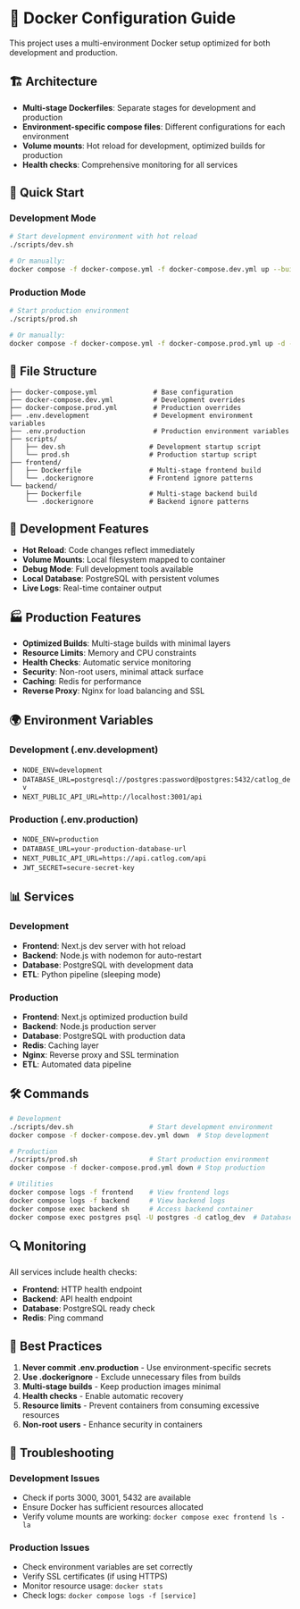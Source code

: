 # 🐳 Docker Configuration Guide

This project uses a multi-environment Docker setup optimized for both development and production.

## 🏗️ Architecture

- **Multi-stage Dockerfiles**: Separate stages for development and production
- **Environment-specific compose files**: Different configurations for each environment
- **Volume mounts**: Hot reload for development, optimized builds for production
- **Health checks**: Comprehensive monitoring for all services

## 🚀 Quick Start

### Development Mode
```bash
# Start development environment with hot reload
./scripts/dev.sh

# Or manually:
docker compose -f docker-compose.yml -f docker-compose.dev.yml up --build
```

### Production Mode
```bash
# Start production environment
./scripts/prod.sh

# Or manually:
docker compose -f docker-compose.yml -f docker-compose.prod.yml up -d --build
```

## 📁 File Structure

```
├── docker-compose.yml              # Base configuration
├── docker-compose.dev.yml          # Development overrides
├── docker-compose.prod.yml         # Production overrides
├── .env.development                # Development environment variables
├── .env.production                 # Production environment variables
├── scripts/
│   ├── dev.sh                     # Development startup script
│   └── prod.sh                    # Production startup script
├── frontend/
│   ├── Dockerfile                 # Multi-stage frontend build
│   └── .dockerignore              # Frontend ignore patterns
└── backend/
    ├── Dockerfile                 # Multi-stage backend build
    └── .dockerignore              # Backend ignore patterns
```

## 🔧 Development Features

- **Hot Reload**: Code changes reflect immediately
- **Volume Mounts**: Local filesystem mapped to container
- **Debug Mode**: Full development tools available
- **Local Database**: PostgreSQL with persistent volumes
- **Live Logs**: Real-time container output

## 🏭 Production Features

- **Optimized Builds**: Multi-stage builds with minimal layers
- **Resource Limits**: Memory and CPU constraints
- **Health Checks**: Automatic service monitoring
- **Security**: Non-root users, minimal attack surface
- **Caching**: Redis for performance
- **Reverse Proxy**: Nginx for load balancing and SSL

## 🌍 Environment Variables

### Development (.env.development)
- `NODE_ENV=development`
- `DATABASE_URL=postgresql://postgres:password@postgres:5432/catlog_dev`
- `NEXT_PUBLIC_API_URL=http://localhost:3001/api`

### Production (.env.production)
- `NODE_ENV=production`
- `DATABASE_URL=your-production-database-url`
- `NEXT_PUBLIC_API_URL=https://api.catlog.com/api`
- `JWT_SECRET=secure-secret-key`

## 📊 Services

### Development
- **Frontend**: Next.js dev server with hot reload
- **Backend**: Node.js with nodemon for auto-restart
- **Database**: PostgreSQL with development data
- **ETL**: Python pipeline (sleeping mode)

### Production
- **Frontend**: Next.js optimized production build
- **Backend**: Node.js production server
- **Database**: PostgreSQL with production data
- **Redis**: Caching layer
- **Nginx**: Reverse proxy and SSL termination
- **ETL**: Automated data pipeline

## 🛠️ Commands

```bash
# Development
./scripts/dev.sh                   # Start development environment
docker compose -f docker-compose.dev.yml down  # Stop development

# Production
./scripts/prod.sh                  # Start production environment
docker compose -f docker-compose.prod.yml down # Stop production

# Utilities
docker compose logs -f frontend    # View frontend logs
docker compose logs -f backend     # View backend logs
docker compose exec backend sh     # Access backend container
docker compose exec postgres psql -U postgres -d catlog_dev  # Database access
```

## 🔍 Monitoring

All services include health checks:
- **Frontend**: HTTP health endpoint
- **Backend**: API health endpoint
- **Database**: PostgreSQL ready check
- **Redis**: Ping command

## 🚨 Best Practices

1. **Never commit .env.production** - Use environment-specific secrets
2. **Use .dockerignore** - Exclude unnecessary files from builds
3. **Multi-stage builds** - Keep production images minimal
4. **Health checks** - Enable automatic recovery
5. **Resource limits** - Prevent containers from consuming excessive resources
6. **Non-root users** - Enhance security in containers

## 🐛 Troubleshooting

### Development Issues
- Check if ports 3000, 3001, 5432 are available
- Ensure Docker has sufficient resources allocated
- Verify volume mounts are working: `docker compose exec frontend ls -la`

### Production Issues
- Check environment variables are set correctly
- Verify SSL certificates (if using HTTPS)
- Monitor resource usage: `docker stats`
- Check logs: `docker compose logs -f [service]`
